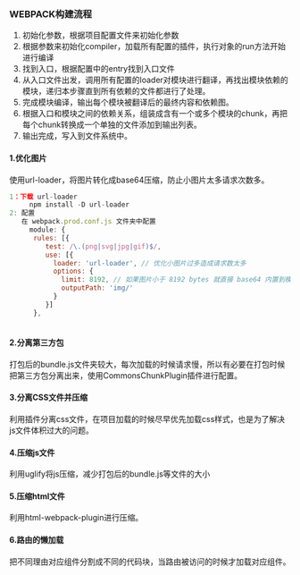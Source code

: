 

### WEBPACK构建流程

1. 初始化参数，根据项目配置文件来初始化参数
2. 根据参数来初始化compiler，加载所有配置的插件，执行对象的run方法开始进行编译
3. 找到入口，根据配置中的entry找到入口文件
4. 从入口文件出发，调用所有配置的loader对模块进行翻译，再找出模块依赖的模块，递归本步骤直到所有依赖的文件都进行了处理。
5. 完成模块编译，输出每个模块被翻译后的最终内容和依赖图。
6. 根据入口和模块之间的依赖关系，组装成含有一个或多个模块的chunk，再把每个chunk转换成一个单独的文件添加到输出列表。
7. 输出完成，写入到文件系统中。



#### 1.优化图片

使用url-loader，将图片转化成base64压缩，防止小图片太多请求次数多。

```javascript
1：下载 url-loader
     npm install -D url-loader
2: 配置
   在 webpack.prod.conf.js 文件夹中配置
     module: {
      rules: [{
         test: /\.(png|svg|jpg|gif)$/,
         use: [{
           loader: 'url-loader', // 优化小图片过多造成请求数太多
           options: {
             limit: 8192, // 如果图片小于 8192 bytes 就直接 base64 内置到模板，否则才拷贝
             outputPath: 'img/'
           } 
         }]
      },
 
```

#### 2.分离第三方包

打包后的bundle.js文件夹较大，每次加载的时候请求慢，所以有必要在打包时候把第三方包分离出来，使用CommonsChunkPlugin插件进行配置。

#### 3.分离CSS文件并压缩

利用插件分离css文件，在项目加载的时候尽早优先加载css样式，也是为了解决js文件体积过大的问题。

#### 4.压缩js文件

利用uglify将js压缩，减少打包后的bundle.js等文件的大小

#### 5.压缩html文件

利用html-webpack-plugin进行压缩。

#### 6.路由的懒加载

把不同理由对应组件分割成不同的代码块，当路由被访问的时候才加载对应组件。